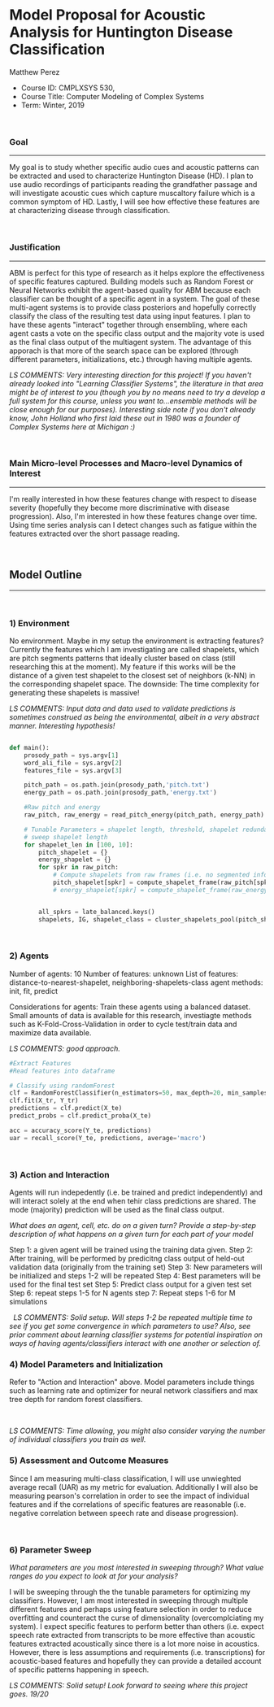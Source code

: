 # Model Proposal for Acoustic Analysis for Huntington Disease Classification

Matthew Perez

* Course ID: CMPLXSYS 530,
* Course Title: Computer Modeling of Complex Systems
* Term: Winter, 2019



&nbsp; 

### Goal 
*****
 
My goal is to study whether specific audio cues and acoustic patterns can be extracted and used to characterize Huntington Disease (HD). I plan to use audio recordings of participants reading the grandfather passage and will investigate acoustic cues which capture muscaltory failure which is a common symptom of HD. Lastly, I will see how effective these features are at characterizing disease through classification.

&nbsp;  
### Justification
****
ABM is perfect for this type of research as it helps explore the effectiveness of specific features captured. Building models such as Random Forest or Neural Networks exhibit the agent-based quality for ABM because each classifier can be thought of a specific agent in a system. The goal of these multi-agent systems is to provide class posteriors and hopefully correctly classify the class of the resulting test data using input features. I plan to have these agents "interact" together through ensembling, where each agent casts a vote on the specific class output and the majority vote is used as the final class output of the multiagent system. The advantage of this apporach is that more of the search space can be explored (through different parameters, initializations, etc.) through having multiple agents.

*LS COMMENTS: Very interesting direction for this project! If you haven't already looked into "Learning Classifier Systems", the literature in that area might be of interest to you (though you by no means need to try a develop a full system for this course, unless you want to...ensemble methods will be close enough for our purposes). Interesting side note if you don't already know, John Holland who first laid these out in 1980 was a founder of Complex Systems here at Michigan :)*

&nbsp; 
### Main Micro-level Processes and Macro-level Dynamics of Interest
****

I'm really interested in how these features change with respect to disease severity (hopefully they become more discriminative with disease progression). Also, I'm interested in how these features change over time. Using time series analysis can I detect changes such as fatigue within the features extracted over the short passage reading.

&nbsp; 


## Model Outline
****
&nbsp; 
### 1) Environment
No environment. Maybe in my setup the environment is extracting features?
Currently the features which I am investigating are called shapelets, which are pitch segments patterns that ideally cluster based on class (still researching this at the moment). My feature if this works will be the distance of a given test shapelet to the closest set of neighbors (k-NN) in the corresponding shapelet space. The downside: The time complexity for generating these shapelets is massive!

*LS COMMENTS: Input data and data used to validate predictions is sometimes construed as being the environmental, albeit in a very abstract manner. Interesting hypothesis!*

```python

def main():
    prosody_path = sys.argv[1]
    word_ali_file = sys.argv[2]
    features_file = sys.argv[3]

    pitch_path = os.path.join(prosody_path,'pitch.txt')
    energy_path = os.path.join(prosody_path,'energy.txt')

    #Raw pitch and energy
    raw_pitch, raw_energy = read_pitch_energy(pitch_path, energy_path)

    # Tunable Parameters = shapelet length, threshold, shapelet redundancy value 
    # sweep shapelet length
    for shapelet_len in [100, 10]:
        pitch_shapelet = {}
        energy_shapelet = {}
        for spkr in raw_pitch:
            # Compute shapelets from raw frames (i.e. no segmented info like where phone/word is)
            pitch_shapelet[spkr] = compute_shapelet_frame(raw_pitch[spkr], shapelet_len)
            # energy_shapelet[spkr] = compute_shapelet_frame(raw_energy[spkr], shapelet_len)


        all_spkrs = late_balanced.keys()
        shapelets, IG, shapelet_class = cluster_shapelets_pool(pitch_shapelet, all_spkrs)


```

&nbsp; 

### 2) Agents
Number of agents: 10
Number of features: unknown
List of features: distance-to-nearest-shapelet, neighboring-shapelets-class
agent methods: init, fit, predict

Considerations for agents: Train these agents using a balanced dataset. Small amounts of data is available for this research, investiagte methods such as K-Fold-Cross-Validation in order to cycle test/train data and maximize data available.

*LS COMMENTS: good approach.*

```python
#Extract Features
#Read features into dataframe

# Classify using randomForest
clf = RandomForestClassifier(n_estimators=50, max_depth=20, min_samples_split=2)
clf.fit(X_tr, Y_tr)
predictions = clf.predict(X_te)
predict_probs = clf.predict_proba(X_te)

acc = accuracy_score(Y_te, predictions)
uar = recall_score(Y_te, predictions, average='macro')
```

&nbsp; 

### 3) Action and Interaction 
Agents will run indepedently (i.e. be trained and predict independently) and will interact solely at the end when tehir class predictions are shared. The mode (majority) prediction will be used as the final class output.

_What does an agent, cell, etc. do on a given turn? Provide a step-by-step description of what happens on a given turn for each part of your model_

Step 1: a given agent will be trained using the training data given.
Step 2: After training, will be performed by predicitng class output of held-out validation data (originally from the training set)
Step 3: New parameters will be initialized and steps 1-2 will be repeated
Step 4: Best parameters will be used for the final test set
Step 5: Predict class output for a given test set
Step 6: repeat steps 1-5 for N agents
step 7: Repeat steps 1-6 for M simulations

&nbsp; 
*LS COMMENTS: Solid setup. Will steps 1-2 be repeated multiple time to see if you get some convergence in which parameters to use? Also, see prior comment about learning classifier systems for potential inspiration on ways of having agents/classifiers interact with one another or selection of.*

### 4) Model Parameters and Initialization

Refer to "Action and Interaction" above.
Model parameters include things such as learning rate and optimizer for neural network classifiers and max tree depth for random forest classifiers.

&nbsp; 

*LS COMMENTS: Time allowing, you might also consider varying the number of individual classifiers you train as well.*

### 5) Assessment and Outcome Measures

Since I am measuring multi-class classification, I will use unwieghted average recall (UAR) as my metric for evaluation. Additionally I will also be measuring pearson's correlation in order to see the impact of individual features and if the correlations of specific features are reasonable (i.e. negative correlation between speech rate and disease progression).

&nbsp; 

### 6) Parameter Sweep


_What parameters are you most interested in sweeping through? What value ranges do you expect to look at for your analysis?_

I will be sweeping through the the tunable parameters for optimizing my classifiers. However, I am most interested in sweeping through multiple different features and perhaps using feature selection in order to reduce overfitting and counteract the curse of dimensionality (overcomplciating my system). I expect specific features to perform better than others (i.e. expect speech rate extracted from transcripts to be more effective than acoustic features extracted acoustically since there is a lot more noise in acoustics. However, there is less assumptions and requirements (i.e. transcriptions) for acoustic-based features and hopefully they can provide a detailed account of specific patterns happening in speech.

*LS COMMENTS: Solid setup! Look forward to seeing where this project goes. 19/20*


